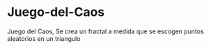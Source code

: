 # Juego-del-Caos
Juego del Caos, Se crea un fractal a medida que se escogen puntos aleatorios en un triangulo
